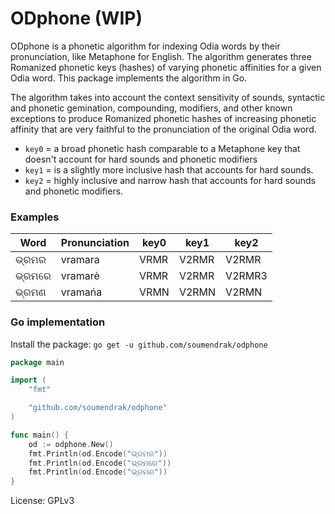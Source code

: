 # ODphone (WIP)

ODphone is a phonetic algorithm for indexing Odia words by their pronunciation, like Metaphone for English. The algorithm generates three Romanized phonetic keys (hashes) of varying phonetic affinities for a given Odia word. This package implements the algorithm in Go.

The algorithm takes into account the context sensitivity of sounds, syntactic and phonetic gemination, compounding, modifiers, and other known exceptions to produce Romanized phonetic hashes of increasing phonetic affinity that are very faithful to the pronunciation of the original Odia word.

- `key0` = a broad phonetic hash comparable to a Metaphone key that doesn't account for hard sounds and phonetic modifiers
- `key1` = is a slightly more inclusive hash that accounts for hard sounds.
- `key2` = highly inclusive and narrow hash that accounts for hard sounds and phonetic modifiers.

### Examples

| Word    | Pronunciation | key0 | key1    | key2      |
|---------|---------------|------|---------|-----------|
| ଭ୍ରମର   | vramara       | VRMR | V2RMR   | V2RMR     |
| ଭ୍ରମରେ  | vramarè       | VRMR | V2RMR   | V2RMR3    |
| ଭ୍ରମଣ   | vramańa       | VRMN | V2RMN   | V2RMN     |

### Go implementation

Install the package:
`go get -u github.com/soumendrak/odphone`

```go
package main

import (
	"fmt"

	"github.com/soumendrak/odphone"
)

func main() {
	od := odphone.New()
	fmt.Println(od.Encode("ଭ୍ରମର"))
	fmt.Println(od.Encode("ଭ୍ରମରେ"))
	fmt.Println(od.Encode("ଭ୍ରମଣ"))
}

```

License: GPLv3

